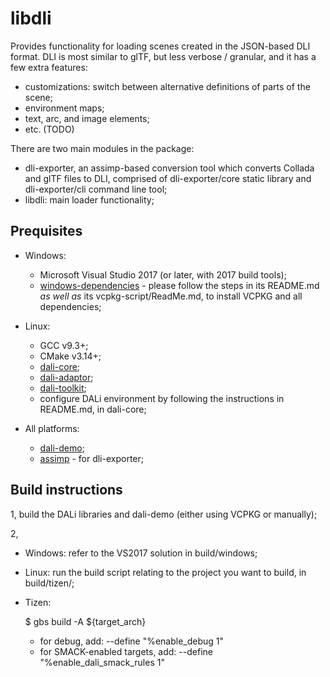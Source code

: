# libdli

Provides functionality for loading scenes created in the JSON-based DLI format. DLI is most similar to glTF, but less verbose / granular, and it has a few extra features:

- customizations: switch between alternative definitions of parts of the scene;
- environment maps;
- text, arc, and image elements;
- etc. (TODO)

There are two main modules in the package:

- dli-exporter, an assimp-based conversion tool which converts Collada and glTF files to DLI, comprised of dli-exporter/core static library and dli-exporter/cli command line tool;
- libdli: main loader functionality;

## Prequisites

- Windows:

  - Microsoft Visual Studio 2017 (or later, with 2017 build tools);
  - [windows-dependencies](https://github.com/dalihub/windows-dependencies ) - please follow the steps in its README.md *as well as* its vcpkg-script/ReadMe.md, to install VCPKG and all dependencies;
 
- Linux:

  - GCC v9.3+;
  - CMake v3.14+;
  - [dali-core](https://github.com/dalihub/dali-core );
  - [dali-adaptor](https://github.com/dalihub/dali-adaptor );
  - [dali-toolkit](https://github.com/dalihub/dali-toolkit );
  - configure DALi environment by following the instructions in README.md, in dali-core;

- All platforms:
 
  - [dali-demo](https://github.com/dalihub/dali-demo );
  - [assimp](https://github.com/assimp/assimp ) - for dli-exporter;
 
## Build instructions

1, build the DALi libraries and dali-demo (either using VCPKG or manually);

2,

  - Windows: refer to the VS2017 solution in build/windows;
  - Linux: run the build script relating to the project you want to build, in build/tizen/;
  - Tizen:

    $ gbs build -A ${target_arch}

    - for debug, add: --define "%enable_debug 1"
    - for SMACK-enabled targets, add: --define "%enable_dali_smack_rules 1"
